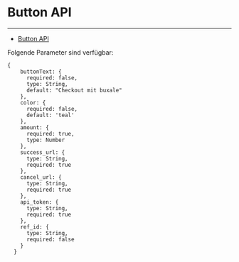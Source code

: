 # Button API

---

- [Button API](#overview)

<a name="overview"></a>   

Folgende Parameter sind verfügbar:
```json5
{
    buttonText: {
      required: false,
      type: String,
      default: "Checkout mit buxale"
    },
    color: {
      required: false,
      default: 'teal'
    },
    amount: {
      required: true,
      type: Number
    },
    success_url: {
      type: String,
      required: true
    },
    cancel_url: {
      type: String,
      required: true
    },
    api_token: {
      type: String,
      required: true
    },
    ref_id: {
      type: String,
      required: false
    }
  }
```
